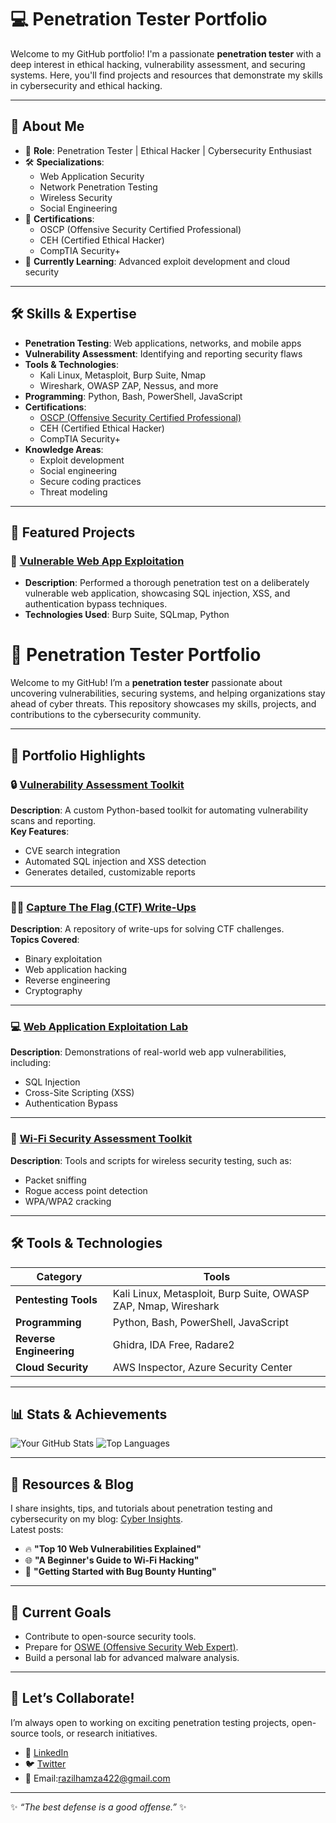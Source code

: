 # 💻 Penetration Tester Portfolio

Welcome to my GitHub portfolio! I'm a passionate **penetration tester** with a deep interest in ethical hacking, vulnerability assessment, and securing systems. Here, you'll find projects and resources that demonstrate my skills in cybersecurity and ethical hacking.

---
## 🚀 About Me

- 🌟 **Role**: Penetration Tester | Ethical Hacker | Cybersecurity Enthusiast  
- 🛠 **Specializations**:
  - Web Application Security  
  - Network Penetration Testing  
  - Wireless Security  
  - Social Engineering  
- 📜 **Certifications**:
  - OSCP (Offensive Security Certified Professional)  
  - CEH (Certified Ethical Hacker)  
  - CompTIA Security+  
- 🌱 **Currently Learning**: Advanced exploit development and cloud security

---
## 🛠️ Skills & Expertise

- **Penetration Testing**: Web applications, networks, and mobile apps
- **Vulnerability Assessment**: Identifying and reporting security flaws
- **Tools & Technologies**:
  - Kali Linux, Metasploit, Burp Suite, Nmap
  - Wireshark, OWASP ZAP, Nessus, and more
- **Programming**: Python, Bash, PowerShell, JavaScript
- **Certifications**:
  - [OSCP (Offensive Security Certified Professional)](https://www.offensive-security.com)
  - CEH (Certified Ethical Hacker)
  - CompTIA Security+
- **Knowledge Areas**:
  - Exploit development
  - Social engineering
  - Secure coding practices
  - Threat modeling

---

## 📂 Featured Projects

### 🔐 [Vulnerable Web App Exploitation](https://github.com/username/vulnerable-web-app)
- **Description**: Performed a thorough penetration test on a deliberately vulnerable web application, showcasing SQL injection, XSS, and authentication bypass techniques.
- **Technologies Used**: Burp Suite, SQLmap, Python

# 👾 Penetration Tester Portfolio

Welcome to my GitHub! I’m a **penetration tester** passionate about uncovering vulnerabilities, securing systems, and helping organizations stay ahead of cyber threats. This repository showcases my skills, projects, and contributions to the cybersecurity community.

---



## 📂 Portfolio Highlights

### 🔒 **[Vulnerability Assessment Toolkit](https://github.com/yourusername/vulnerability-assessment-toolkit)**  
**Description**: A custom Python-based toolkit for automating vulnerability scans and reporting.  
**Key Features**:  
- CVE search integration  
- Automated SQL injection and XSS detection  
- Generates detailed, customizable reports  

---

### 🕵️‍♂️ **[Capture The Flag (CTF) Write-Ups](https://github.com/yourusername/ctf-writeups)**  
**Description**: A repository of write-ups for solving CTF challenges.  
**Topics Covered**:  
- Binary exploitation  
- Web application hacking  
- Reverse engineering  
- Cryptography  

---

### 💻 **[Web Application Exploitation Lab](https://github.com/yourusername/web-exploitation-lab)**  
**Description**: Demonstrations of real-world web app vulnerabilities, including:  
- SQL Injection  
- Cross-Site Scripting (XSS)  
- Authentication Bypass  

---

### 📡 **[Wi-Fi Security Assessment Toolkit](https://github.com/yourusername/wifi-security-toolkit)**  
**Description**: Tools and scripts for wireless security testing, such as:  
- Packet sniffing  
- Rogue access point detection  
- WPA/WPA2 cracking  

---

## 🛠 Tools & Technologies

| **Category**       | **Tools**                                                                 |
|---------------------|--------------------------------------------------------------------------|
| **Pentesting Tools** | Kali Linux, Metasploit, Burp Suite, OWASP ZAP, Nmap, Wireshark         |
| **Programming**      | Python, Bash, PowerShell, JavaScript                                  |
| **Reverse Engineering** | Ghidra, IDA Free, Radare2                                          |
| **Cloud Security**    | AWS Inspector, Azure Security Center                                 |

---
## 📊 Stats & Achievements

![Your GitHub Stats](https://github-readme-stats.vercel.app/api?username=Razilraaz&show_icons=true&theme=radical)
![Top Languages](https://github-readme-stats.vercel.app/api/top-langs/?username=Razilraaz&layout=compact&theme=radical)

---



## 📖 Resources & Blog

I share insights, tips, and tutorials about penetration testing and cybersecurity on my blog: [Cyber Insights](https://cyber-insights.example.com).  
Latest posts:  
- 🔥 **"Top 10 Web Vulnerabilities Explained"**  
- 🌐 **"A Beginner's Guide to Wi-Fi Hacking"**  
- 🚀 **"Getting Started with Bug Bounty Hunting"**  

---

## 🎯 Current Goals

- Contribute to open-source security tools.  
- Prepare for [OSWE (Offensive Security Web Expert)](https://www.offensive-security.com).  
- Build a personal lab for advanced malware analysis.  

---

## 🤝 Let’s Collaborate!

I’m always open to working on exciting penetration testing projects, open-source tools, or research initiatives.  

- 💼 [LinkedIn](https://linkedin.com/in/yourprofile)  
- 🐦 [Twitter](https://twitter.com/yourhandle)  
- 📧 Email:razilhamza422@gmail.com  

---

✨ *“The best defense is a good offense.”* ✨  

